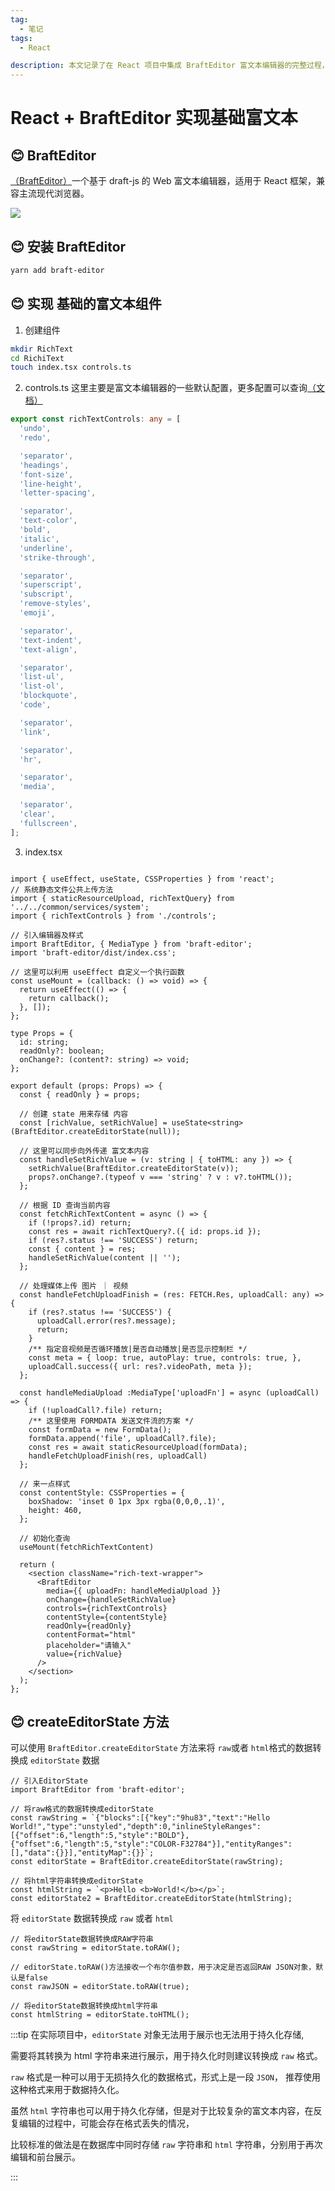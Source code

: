 ```yaml
---
tag:
  - 笔记
tags:
  - React

description: 本文记录了在 React 项目中集成 BraftEditor 富文本编辑器的完整过程，包括组件封装、内容回显、媒体上传处理，以及 editorState 数据格式的转换与存储策略。
---
```


# React + BraftEditor 实现基础富文本

## 😊 BraftEditor

[（BraftEditor）](https://www.npmjs.com/package/braft-editor)一个基于 draft-js 的 Web 富文本编辑器，适用于 React 框架，兼容主流现代浏览器。

![](http://images.qiuyouyou.cn/notes/react+braftte-editor-1.jpg)

## 😊 安装 BraftEditor

```bash
yarn add braft-editor
```

## 😊 实现 基础的富文本组件

1. 创建组件

```bash
mkdir RichText
cd RichiText
touch index.tsx controls.ts
```

2. controls.ts
   这里主要是富文本编辑器的一些默认配置，更多配置可以查询[（文档）](https://www.yuque.com/braft-editor/be/gz44tn?inner=228cedf3)

```ts
export const richTextControls: any = [
  'undo',
  'redo',

  'separator',
  'headings',
  'font-size',
  'line-height',
  'letter-spacing',

  'separator',
  'text-color',
  'bold',
  'italic',
  'underline',
  'strike-through',

  'separator',
  'superscript',
  'subscript',
  'remove-styles',
  'emoji',

  'separator',
  'text-indent',
  'text-align',

  'separator',
  'list-ul',
  'list-ol',
  'blockquote',
  'code',

  'separator',
  'link',

  'separator',
  'hr',

  'separator',
  'media',

  'separator',
  'clear',
  'fullscreen',
];
```

3. index.tsx

```tsx

import { useEffect, useState, CSSProperties } from 'react';
// 系统静态文件公共上传方法
import { staticResourceUpload, richTextQuery} from '../../common/services/system';
import { richTextControls } from './controls';

// 引入编辑器及样式
import BraftEditor, { MediaType } from 'braft-editor';
import 'braft-editor/dist/index.css';

// 这里可以利用 useEffect 自定义一个执行函数
const useMount = (callback: () => void) => {
  return useEffect(() => {
    return callback();
  }, []);
};

type Props = {
  id: string;
  readOnly?: boolean;
  onChange?: (content?: string) => void;
};

export default (props: Props) => {
  const { readOnly } = props;

  // 创建 state 用来存储 内容
  const [richValue, setRichValue] = useState<string>(BraftEditor.createEditorState(null));

  // 这里可以同步向外传递 富文本内容
  const handleSetRichValue = (v: string | { toHTML: any }) => {
    setRichValue(BraftEditor.createEditorState(v));
    props?.onChange?.(typeof v === 'string' ? v : v?.toHTML());
  };

  // 根据 ID 查询当前内容
  const fetchRichTextContent = async () => {
    if (!props?.id) return;
    const res = await richTextQuery?.({ id: props.id });
    if (res?.status !== 'SUCCESS') return;
    const { content } = res;
    handleSetRichValue(content || '');
  };

  // 处理媒体上传 图片 ｜ 视频
  const handleFetchUploadFinish = (res: FETCH.Res, uploadCall: any) => {
    if (res?.status !== 'SUCCESS') {
      uploadCall.error(res?.message);
      return;
    }
    /** 指定音视频是否循环播放|是否自动播放|是否显示控制栏 */
    const meta = { loop: true, autoPlay: true, controls: true, },
    uploadCall.success({ url: res?.videoPath, meta });
  };

  const handleMediaUpload :MediaType['uploadFn'] = async (uploadCall) => {
    if (!uploadCall?.file) return;
    /** 这里使用 FORMDATA 发送文件流的方案 */
    const formData = new FormData();
    formData.append('file', uploadCall?.file);
    const res = await staticResourceUpload(formData);
    handleFetchUploadFinish(res, uploadCall)
  };

  // 来一点样式
  const contentStyle: CSSProperties = {
    boxShadow: 'inset 0 1px 3px rgba(0,0,0,.1)',
    height: 460,
  };

  // 初始化查询
  useMount(fetchRichTextContent)

  return (
    <section className="rich-text-wrapper">
      <BraftEditor
        media={{ uploadFn: handleMediaUpload }}
        onChange={handleSetRichValue}
        controls={richTextControls}
        contentStyle={contentStyle}
        readOnly={readOnly}
        contentFormat="html"
        placeholder="请输入"
        value={richValue}
      />
    </section>
  );
};
```

## 😊 createEditorState 方法

可以使用 `BraftEditor.createEditorState` 方法来将 `raw`或者 `html`格式的数据转换成 `editorState` 数据

```tsx
// 引入EditorState
import BraftEditor from 'braft-editor';

// 将raw格式的数据转换成editorState
const rawString = `{"blocks":[{"key":"9hu83","text":"Hello World!","type":"unstyled","depth":0,"inlineStyleRanges":[{"offset":6,"length":5,"style":"BOLD"},{"offset":6,"length":5,"style":"COLOR-F32784"}],"entityRanges":[],"data":{}}],"entityMap":{}}`;
const editorState = BraftEditor.createEditorState(rawString);

// 将html字符串转换成editorState
const htmlString = `<p>Hello <b>World!</b></p>`;
const editorState2 = BraftEditor.createEditorState(htmlString);
```

将 `editorState` 数据转换成 `raw` 或者 `html`

```tsx
// 将editorState数据转换成RAW字符串
const rawString = editorState.toRAW();

// editorState.toRAW()方法接收一个布尔值参数，用于决定是否返回RAW JSON对象，默认是false
const rawJSON = editorState.toRAW(true);

// 将editorState数据转换成html字符串
const htmlString = editorState.toHTML();
```

:::tip
在实际项目中，`editorState` 对象无法用于展示也无法用于持久化存储,

需要将其转换为 html 字符串来进行展示，用于持久化时则建议转换成 `raw` 格式。

`raw` 格式是一种可以用于无损持久化的数据格式，形式上是一段 `JSON`，
推荐使用这种格式来用于数据持久化。

虽然 `html` 字符串也可以用于持久化存储，但是对于比较复杂的富文本内容，在反复编辑的过程中，可能会存在格式丢失的情况，

比较标准的做法是在数据库中同时存储 `raw` 字符串和 `html` 字符串，分别用于再次编辑和前台展示。

:::
